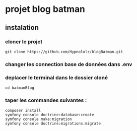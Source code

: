 # projet blog batman

## instalation

### cloner le projet

```
git clone https://github.com/Hypnololz/blogBatman.git
```

### changer les connection base de données dans .env

### deplacer le terminal dans le dossier cloné

```
cd batmanBlog
```
### taper les commandes suivantes :

```
composer install
symfony console doctrine:database:create
symfony console make:migration
symfony console doctrine:migrations:migrate
```
